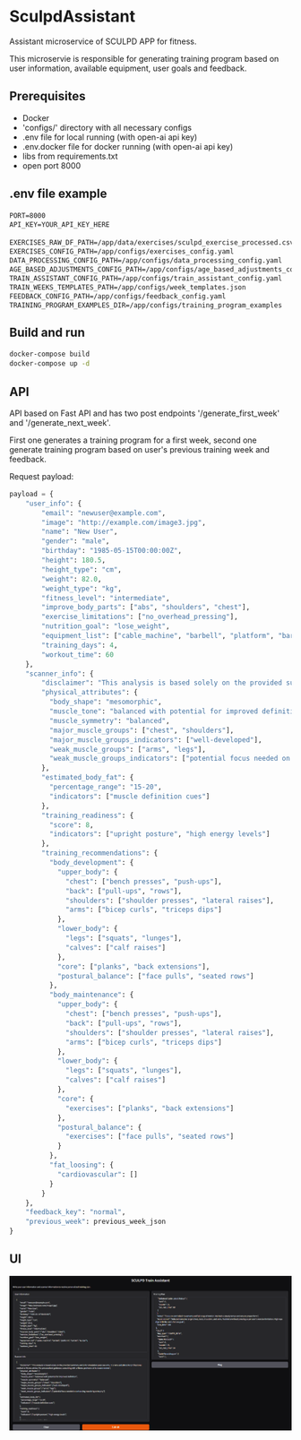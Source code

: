 # SculpdAssistant

Assistant microservice of SCULPD APP for fitness.

This microservie is responsible for generating training program based on user information, available equipment, user goals and feedback.

## Prerequisites

- Docker
- 'configs/' directory with all necessary configs
- .env file for local running (with open-ai api key)
- .env.docker file for docker running (with open-ai api key)
- libs from requirements.txt
- open port 8000


## .env file example

``` dotenv
PORT=8000
API_KEY=YOUR_API_KEY_HERE

EXERCISES_RAW_DF_PATH=/app/data/exercises/sculpd_exercise_processed.csv
EXERCISES_CONFIG_PATH=/app/configs/exercises_config.yaml
DATA_PROCESSING_CONFIG_PATH=/app/configs/data_processing_config.yaml
AGE_BASED_ADJUSTMENTS_CONFIG_PATH=/app/configs/age_based_adjustments_config.yaml
TRAIN_ASSISTANT_CONFIG_PATH=/app/configs/train_assistant_config.yaml
TRAIN_WEEKS_TEMPLATES_PATH=/app/configs/week_templates.json
FEEDBACK_CONFIG_PATH=/app/configs/feedback_config.yaml
TRAINING_PROGRAM_EXAMPLES_DIR=/app/configs/training_program_examples
```

## Build and run

```bash
docker-compose build 
docker-compose up -d
```

## API

API based on Fast API and has two post endpoints '/generate_first_week' and '/generate_next_week'.

First one generates a training program for a first week, second one generate training program based on user's previous training week and feedback.

Request payload:

```python
payload = {
    "user_info": {
        "email": "newuser@example.com",
        "image": "http://example.com/image3.jpg",
        "name": "New User",
        "gender": "male",
        "birthday": "1985-05-15T00:00:00Z",
        "height": 180.5,
        "height_type": "cm",
        "weight": 82.0,
        "weight_type": "kg",
        "fitness_level": "intermediate",
        "improve_body_parts": ["abs", "shoulders", "chest"],
        "exercise_limitations": ["no_overhead_pressing"],
        "nutrition_goal": "lose_weight",
        "equipment_list": ["cable_machine", "barbell", "platform", "barbell", "ez_bar"],
        "training_days": 4,
        "workout_time": 60
    },
    "scanner_info": {
        "disclaimer": "This analysis is based solely on the provided summary and is for simulation purposes only. It is not a substitute for professional medical or fitness advice. For personalized guidance, consulting with a fitness professional is recommended.",
        "physical_attributes": {
          "body_shape": "mesomorphic",
          "muscle_tone": "balanced with potential for improved definition",
          "muscle_symmetry": "balanced",
          "major_muscle_groups": ["chest", "shoulders"],
          "major_muscle_groups_indicators": ["well-developed"],
          "weak_muscle_groups": ["arms", "legs"],
          "weak_muscle_groups_indicators": ["potential focus needed on enhancing muscle hypertrophy"]
        },
        "estimated_body_fat": {
          "percentage_range": "15-20",
          "indicators": ["muscle definition cues"]
        },
        "training_readiness": {
          "score": 8,
          "indicators": ["upright posture", "high energy levels"]
        },
        "training_recommendations": {
          "body_development": {
            "upper_body": {
              "chest": ["bench presses", "push-ups"],
              "back": ["pull-ups", "rows"],
              "shoulders": ["shoulder presses", "lateral raises"],
              "arms": ["bicep curls", "triceps dips"]
            },
            "lower_body": {
              "legs": ["squats", "lunges"],
              "calves": ["calf raises"]
            },
            "core": ["planks", "back extensions"],
            "postural_balance": ["face pulls", "seated rows"]
          },
          "body_maintenance": {
            "upper_body": {
              "chest": ["bench presses", "push-ups"],
              "back": ["pull-ups", "rows"],
              "shoulders": ["shoulder presses", "lateral raises"],
              "arms": ["bicep curls", "triceps dips"]
            },
            "lower_body": {
              "legs": ["squats", "lunges"],
              "calves": ["calf raises"]
            },
            "core": {
              "exercises": ["planks", "back extensions"]
            },
            "postural_balance": {
              "exercises": ["face pulls", "seated rows"]
            }
          },
          "fat_loosing": {
            "cardiovascular": []
          }
        }
    },
    "feedback_key": "normal",
    "previous_week": previous_week_json
}
```

## UI

![](resourses/ui_screenshot.png)